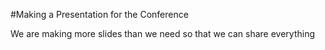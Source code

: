 #Making a Presentation for the Conference

We are making more slides than we need so that we can share everything
